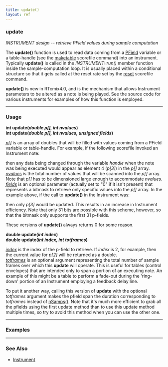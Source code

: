 ```yaml
---
title: update()
layout: ref
---
```


### update

*INSTRUMENT design -- retrieve PField values during sample
computation*  
  
The **update()** function is used to read data coming from a
[PField](../interface/PField.html) variable or a table-handle (see the
[maketable](../scorefile/maketable.html) scorefile command) into an
instrument. Typically **update()** is called in the *INSTRUMENT::run()*
member function inside the sample-computation loop. It is usually placed
within a conditional structure so that it gets called at the reset rate
set by the [reset](../scorefile/reset.html) scorefile command.

**update()** is new in RTcmix4.0, and is the mechanism that allows
Instrument parameters to be altered as a note is being played. See the
source code for various instruments for examples of how this function is
employed.

-----

### Usage

**int update(***double p\[\], int nvalues***)**  
**int update(***double p\[\], int nvalues, unsigned fields***)**  
  

<u>*p\[\]*</u> is an array of doubles that will be filled with values
coming from a PField variable or table-handle. For example, if the
following scorefile invoked an Instrument note:

then any data being changed through the variable *handle* when the note
was being executed would appear as element 4 (*p\[3\]*) in the *p\[\]*
array.  
<u>*nvalues*</u> is the total number of values that will be scanned into
the *p\[\]* array. Note that *p\[\]* has to be dimensioned large enough
to accommodate *nvalues*.  
<u>*fields*</u> is an optional parameter (actually set to "0" if it
isn't present) that represents a bitmask to retrieve only specific
values into the *p\[\]* array. In the example above, if the call to
**update()** in the Instrument was:

then only *p\[3\]* would be updated. This results in an increase in
Instrument efficiency. Note that only 31 bits are possible with this
scheme, however, so that the bitmask only supports the first 31
p-fields.

These versions of **update()** always returns 0 for some reason.

  
**double update(***int index***)**  
**double update(***int index, int totframes***)**  
  

<u>*index*</u> is the index of the p-field to retrieve. If *index* is 2,
for example, then the current value for *p\[2\]* will be returned as a
double.  
<u>*totframes*</u> is an optional argument representing the total number
of sample frames over which this **update** will operate. This is useful
for tables (control envelopes) that are intended only to span a portion
of an executing note. An example of this might be a table to perform a
fade-out during the 'ring-down' portion of an Instrument employing a
feedback delay line.

To put it another way, calling this version of **update** with the
optional *totframes* argument makes the pfield span the duration
corresponding to *totframes* instead of
[nSamps()](Instrument.html#nSamps). Note that it's much more efficient
to grab all the pfields using the first update method than to use this
update method multiple times, so try to avoid this method when you can
use the other one.

  

-----

### Examples

  

-----

### See Also

  - [Instrument](Instrument.html)
